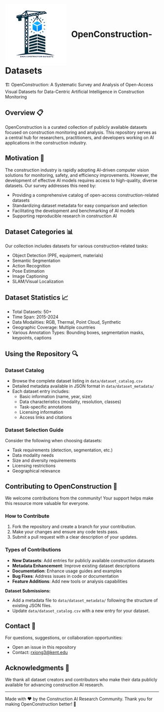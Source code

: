 <h1>
  <img 
    src="https://github.com/ruoxinx/OpenConstruction-Datasets/blob/main/icon.png"
    width="200"
    style="vertical-align: middle; margin-right: 10px;"
  />
  OpenConstruction-Datasets
</h1>


🏗️ OpenConstruction: A Systematic Survey and Analysis of Open-Access Visual Datasets for Data-Centric Artificial Intelligence in Construction Monitoring

## Overview 📋

OpenConstruction is a curated collection of publicly available datasets focused on construction monitoring and analysis. This repository serves as a central hub for researchers, practitioners, and developers working on AI applications in the construction industry.


## Motivation 🎯
The construction industry is rapidly adopting AI-driven computer vision solutions for monitoring, safety, and efficiency improvements. However, the development of effective AI models requires access to high-quality, diverse datasets. Our survey addresses this need by:

* Providing a comprehensive catalog of open-access construction-related datasets
* Standardizing dataset metadata for easy comparison and selection
* Facilitating the development and benchmarking of AI models
* Supporting reproducible research in construction AI


## Dataset Categories 📊

Our collection includes datasets for various construction-related tasks:

* Object Detection (PPE, equipment, materials)
* Semantic Segmentation
* Action Recognition
* Pose Estimation
* Image Captioning
* SLAM/Visual Localization

## Dataset Statistics 📈

* Total Datasets: 50+
* Time Span: 2015-2024
* Data Modalities: RGB, Thermal, Point Cloud, Synthetic
* Geographic Coverage: Multiple countries
* Various Annotation Types: Bounding boxes, segmentation masks, keypoints, captions

## Using the Repository 🔍

### Dataset Catalog
* Browse the complete dataset listing in `data/dataset_catalog.csv`
* Detailed metadata available in JSON format in `data/dataset_metadata/`
* Each dataset entry includes:
  * Basic information (name, year, size)
  * Data characteristics (modality, resolution, classes)
  * Task-specific annotations
  * Licensing information
  * Access links and citations

### Dataset Selection Guide
Consider the following when choosing datasets:
* Task requirements (detection, segmentation, etc.)
* Data modality needs
* Size and diversity requirements
* Licensing restrictions
* Geographical relevance

## Contributing to OpenConstruction 🤝

We welcome contributions from the community! Your support helps make this resource more valuable for everyone.

### How to Contribute

1. Fork the repository and create a branch for your contribution.
2. Make your changes and ensure any code tests pass.
3. Submit a pull request with a clear description of your updates.

### Types of Contributions

* **New Datasets**: Add entries for publicly available construction datasets
* **Metadata Enhancement**: Improve existing dataset descriptions
* **Documentation**: Enhance usage guides and examples
* **Bug Fixes**: Address issues in code or documentation
* **Feature Additions**: Add new tools or analysis capabilities

**Dataset Submissions:**
- Add a metadata file to `data/dataset_metadata/` following the structure of existing JSON files.
- Update `data/dataset_catalog.csv` with a new entry for your dataset.

## Contact 📧

For questions, suggestions, or collaboration opportunities:
* Open an issue in this repository
* Contact: rxiong3@kent.edu

## Acknowledgments 🙏

We thank all dataset creators and contributors who make their data publicly available for advancing construction AI research.

---

Made with ❤️ by the Construction AI Research Community. Thank you for making OpenConstruction better! 🙌
